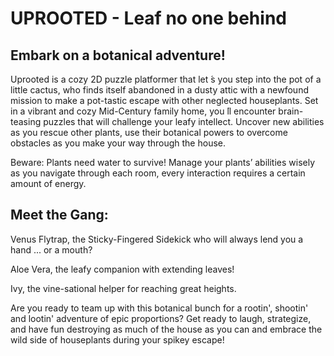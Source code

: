 # UPROOTED - Leaf no one behind
## Embark on a botanical adventure!
Uprooted is a cozy 2D puzzle platformer that let ́s you step into the pot of a little cactus, who finds itself abandoned in a dusty attic with a newfound mission to make a pot-tastic escape with other neglected houseplants.
Set in a vibrant and cozy Mid-Century family home, you ́ll encounter brain-teasing puzzles that will challenge your leafy intellect.
Uncover new abilities as you rescue other plants, use their botanical powers to overcome obstacles as you make your way through the house.

Beware: Plants need water to survive!
Manage your plants’ abilities wisely as you navigate through each room, every interaction requires a certain amount of energy.

## Meet the Gang:
Venus Flytrap, the Sticky-Fingered Sidekick who will always lend you a hand ... or a mouth?

Aloe Vera, the leafy companion with extending leaves!

Ivy, the vine-sational helper for reaching great heights.

Are you ready to team up with this botanical bunch for a rootin', shootin' and lootin' adventure of epic proportions?
Get ready to laugh, strategize, and have fun destroying as much of the house as you can and embrace the wild side of houseplants during your spikey escape!

